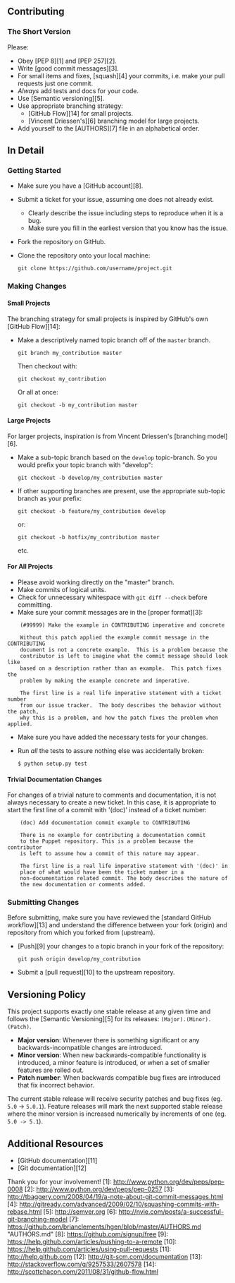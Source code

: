## Contributing
### The Short Version
Please:

* Obey [PEP 8][1] and [PEP 257][2].
* Write [good commit messages][3].
* For small items and fixes, [squash][4] your commits, i.e. make your pull
  requests just one commit.
* *Always* add tests and docs for your code.
* Use [Semantic versioning][5].
* Use appropriate branching strategy:
    * [GitHub Flow][14] for small projects.
    * [Vincent Driessen's][6] branching model for large projects.
* Add yourself to the [AUTHORS][7] file in an alphabetical order.

## In Detail
### Getting Started
* Make sure you have a [GitHub account][8].
* Submit a ticket for your issue, assuming one does not already exist.
    * Clearly describe the issue including steps to reproduce when it is a bug.
    * Make sure you fill in the earliest version that you know has the issue.
* Fork the repository on GitHub.
* Clone the repository onto your local machine:

    `git clone https://github.com/username/project.git`

### Making Changes
#### Small Projects
The branching strategy for small projects is inspired by GitHub's own
[GitHub Flow][14]:

* Make a descriptively named topic branch off of the `master` branch.

    `git branch my_contribution master`

    Then checkout with:

    `git checkout my_contribution`
    
    Or all at once:

    `git checkout -b my_contribution master`

#### Large Projects
For larger projects, inspiration is from Vincent Driessen's [branching
model][6].

* Make a sub-topic branch based on the `develop` topic-branch. So you would
  prefix your topic branch with "develop":

    `git checkout -b develop/my_contribution master`

* If other supporting branches are present, use the appropriate sub-topic
  branch as your prefix:

    `git checkout -b feature/my_contribution develop`

    or:

    `git checkout -b hotfix/my_contribution master`

    etc.

#### For All Projects
* Please avoid working directly on the "master" branch.
* Make commits of logical units.
* Check for unnecessary whitespace with `git diff --check` before committing.
* Make sure your commit messages are in the [proper format][3]:

````
    (#99999) Make the example in CONTRIBUTING imperative and concrete

    Without this patch applied the example commit message in the CONTRIBUTING
    document is not a concrete example.  This is a problem because the
    contributor is left to imagine what the commit message should look like
    based on a description rather than an example.  This patch fixes the
    problem by making the example concrete and imperative.

    The first line is a real life imperative statement with a ticket number
    from our issue tracker.  The body describes the behavior without the patch,
    why this is a problem, and how the patch fixes the problem when applied.
````

* Make sure you have added the necessary tests for your changes.
* Run _all_ the tests to assure nothing else was accidentally broken:

    `$ python setup.py test`

#### Trivial Documentation Changes
For changes of a trivial nature to comments and documentation, it is not
always necessary to create a new ticket. In this case, it is
appropriate to start the first line of a commit with '(doc)' instead of
a ticket number:

````
    (doc) Add documentation commit example to CONTRIBUTING

    There is no example for contributing a documentation commit
    to the Puppet repository. This is a problem because the contributor
    is left to assume how a commit of this nature may appear.

    The first line is a real life imperative statement with '(doc)' in
    place of what would have been the ticket number in a 
    non-documentation related commit. The body describes the nature of
    the new documentation or comments added.
````

### Submitting Changes
Before submitting, make sure you have reviewed the [standard GitHub
workflow][13] and understand the difference between your fork (origin) and
repository from which you forked from (upstream).

* [Push][9] your changes to a topic branch in your fork of the repository:

    `git push origin develop/my_contribution`

* Submit a [pull request][10] to the upstream repository.

## Versioning Policy
This project supports exactly one stable release at any given time and follows
the [Semantic Versioning][5] for its releases:
`(Major).(Minor).(Patch)`.

* **Major version**: Whenever there is something significant or any
    backwards-incompatible changes are introduced.
* **Minor version**: When new backwards-compatible functionality is introduced,
    a minor feature is introduced, or when a set of smaller features are
    rolled out.
* **Patch number**: When backwards compatible bug fixes are introduced that fix
    incorrect behavior.

The current stable release will receive security patches and bug fixes
(eg. `5.0` -> `5.0.1`).  Feature releases will mark the next supported stable
release where the minor version is increased numerically by increments of one
(eg. `5.0 -> 5.1`).

## Additional Resources
* [GitHub documentation][11]
* [Git documentation][12]

Thank you for your involvement!
[1]: http://www.python.org/dev/peps/pep-0008
[2]: http://www.python.org/dev/peps/pep-0257
[3]: http://tbaggery.com/2008/04/19/a-note-about-git-commit-messages.html
[4]: http://gitready.com/advanced/2009/02/10/squashing-commits-with-rebase.html 
[5]: http://semver.org
[6]: http://nvie.com/posts/a-successful-git-branching-model
[7]: https://github.com/brianclements/hgen/blob/master/AUTHORS.md "AUTHORS.md"
[8]: https://github.com/signup/free
[9]: https://help.github.com/articles/pushing-to-a-remote 
[10]: https://help.github.com/articles/using-pull-requests 
[11]: http://help.github.com
[12]: http://git-scm.com/documentation 
[13]: http://stackoverflow.com/q/9257533/2607578
[14]: http://scottchacon.com/2011/08/31/github-flow.html
